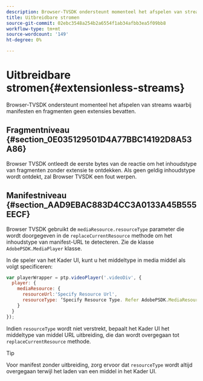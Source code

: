 ```yaml
---
description: Browser-TVSDK ondersteunt momenteel het afspelen van streams waarbij manifesten en fragmenten geen extensies bevatten.
title: Uitbreidbare stromen
source-git-commit: 02ebc3548a254b2a6554f1ab34afbb3ea5f09bb8
workflow-type: tm+mt
source-wordcount: '149'
ht-degree: 0%

---
```


# Uitbreidbare stromen{#extensionless-streams}

Browser-TVSDK ondersteunt momenteel het afspelen van streams waarbij manifesten en fragmenten geen extensies bevatten.

## Fragmentniveau {#section_0E035129501D4A77BBC14192D8A53A86}

Browser TVSDK ontleedt de eerste bytes van de reactie om het inhoudstype van fragmenten zonder extensie te ontdekken. Als geen geldig inhoudstype wordt ontdekt, zal Browser TVSDK een fout werpen.

## Manifestniveau {#section_AAD9EBAC883D4CC3A0133A45B555EECF}

Browser TVSDK gebruikt de `mediaResource.resourceType` parameter die wordt doorgegeven in de `replaceCurrentResource` methode om het inhoudstype van manifest-URL te detecteren. Zie de klasse `AdobePSDK.MediaPlayer` klasse.

In de speler van het Kader UI, kunt u het middeltype in media middel als volgt specificeren:

```js
var playerWrapper = ptp.videoPlayer('.videoDiv', { 
  player: { 
    mediaResource: { 
      resourceUrl:'Specify Resource Url', 
      resourceType: ‘Specify Resource Type. Refer AdobePSDK.MediaResourceType' 
    } 
  } 
}); 
```

Indien `resourceType` wordt niet verstrekt, bepaalt het Kader UI het middeltype van middel URL uitbreiding, die dan wordt overgegaan tot `replaceCurrentResource` methode.

>[!TIP]
>
>Voor manifest zonder uitbreiding, zorg ervoor dat `resourceType` wordt altijd overgegaan terwijl het laden van een middel in het Kader UI.

